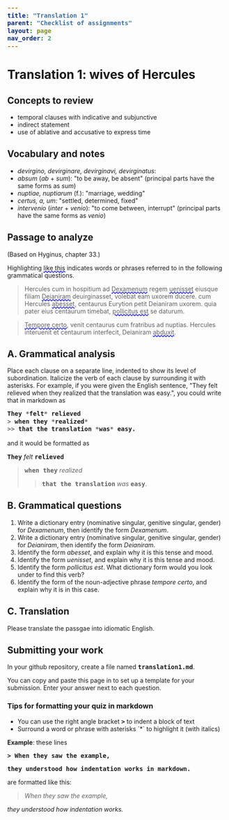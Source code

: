 ```yaml
---
title: "Translation 1"
parent: "Checklist of assignments"
layout: page
nav_order: 2
---
```



# Translation 1: wives of Hercules


## Concepts to review 

- temporal clauses with indicative and subjunctive
- indirect statement
- use of ablative and accusative to express time

## Vocabulary and notes

- *devirgino, devirginare, devirginavi, devirginatus*:
- *absum* (*ab* + *sum*): "to be away, be absent" (principal parts have the same forms as *sum*)
- *nuptiae, nuptiarum* (f.): "marriage, wedding"
- *certus, a, um*: "settled, determined, fixed"
- *intervenio* (*inter* + *venio*): "to come between, interrupt" (principal parts have the same forms as *venio*)

## Passage to analyze

(Based on Hyginus, chapter 33.)

Highlighting <span class='query'>like this</span> indicates words or phrases referred to in the following grammatical questions.

> Hercules cum in hospitium ad <span class='query'>Dexamenum</span> regem <span class='query'>uenisset</span> eiusque filiam <span class='query'>Deianiram</span> deuirginasset, volebat eam uxorem ducere.  cum Hercules <span class='query'>abesset</span>,  centaurus Eurytion petit Deianiram uxorem. quia pater eius centaurum timebat, <span class='query'>pollicitus est</span> se daturum.

><span class='query'>Tempore certo</span>, venit centaurus cum fratribus ad nuptias. Hercules interuenit et centaurum interfecit, Deianiram <span class='query'>abduxit</span>.




## A. Grammatical analysis

Place each clause on a separate line, indented to show its level of subordination.  Italicize the verb of each clause by surrounding it with asterisks. For example, if you were given the English sentence, "They felt relieved when they realized that the translation was easy.", you could write that in markdown as

```julia
They *felt* relieved
> when they *realized*
>> that the translation *was* easy. 
```

and it would be formatted as

`They` *felt* `relieved`
> `when they` *realized*
>> `that the translation` *was* `easy`.



## B. Grammatical questions

1. Write a dictionary entry (nominative singular, genitive singular, gender) for *Dexamenum*, then identify the form *Dexamenum*.
1. Write a dictionary entry (nominative singular, genitive singular, gender) for *Deianiram*, then identify the form *Deianiram*.
1. Identify the form *abesset*, and explain why it is this tense and mood.
1. Identify the form *uenisset*, and explain why it is this tense and mood.
1. Identify the form *pollicitus est*.  What dictionary form would you look under to find this verb?
1. Identify the form of the noun-adjective phrase *tempore certo*, and explain why it is in this case.

## C. Translation

Please translate the passgae into idiomatic English.

## Submitting your work



In your github repository, create a file named `translation1.md`.

You can copy and paste this page in to set up a template for your submission.  Enter your answer next to each question.



<div class="note">
<h3>Tips for formatting your quiz in markdown</h3>

<ul>
<li>You can use the right angle bracket <code>></code> to indent a block of text</li>
<li>Surround a word or phrase with asterisks `*` to highlight it (with italics)</li>
</ul>

</div>


<p><b>Example</b>:  these lines</p>
<p><code>> When they saw the example,</code></p>
<p><code>they understood how indentation works in markdown.</code></p>

are formatted like this:

>*When they saw the example,*

*they understood how indentation works.*

<style>
code {
  font-size: 100%;
  font-weight:  bold;
}

.query {
  text-decoration-line: underline;
  text-decoration-style: wavy;
  text-decoration-color: blue;
}
</style>
<link rel="stylesheet" type="text/css" href="../../css/introlatin.css">

